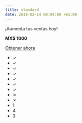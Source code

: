```yaml
---
title: standard
date: 2019-02-14 00:04:00 +01:00
---
```


¡Aumenta tus ventas hoy!

**MX$ 1000**

[Obtener ahora](#buy)

* ✓
* ✓
* ✓
* ✓
* ✓
* ✓
* ✓
* ✗
* ✗
* 1
* 4
* 3
